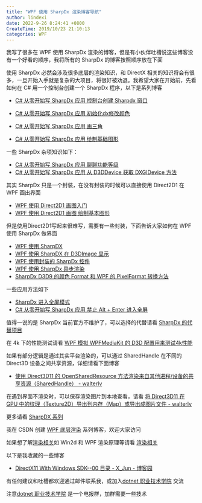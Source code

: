 ```yaml
---
title: "WPF 使用 SharpDx 渲染博客导航"
author: lindexi
date: 2022-9-26 8:24:41 +0800
CreateTime: 2019/10/23 21:10:13
categories: WPF
---
```


我写了很多在 WPF 使用 SharpDx 渲染的博客，但是有小伙伴吐槽说这些博客没有一个好看的顺序，我将所有的 SharpDx 的博客按照顺序放在下面

<!--more-->


<!-- CreateTime:2019/10/23 21:10:13 -->

使用 SharpDx 必然会涉及很多底层的渲染知识，和 DirectX 相关的知识将会有很多，一旦开始入手就是复杂的大项目，将很好被劝退。我希望大家在开始前，先看如何在 C# 用一个控制台创建一个 SharpDx 程序，以下是系列博客

- [C# 从零开始写 SharpDx 应用 控制台创建 Sharpdx 窗口](https://blog.lindexi.com/post/C-%E4%BB%8E%E9%9B%B6%E5%BC%80%E5%A7%8B%E5%86%99-SharpDx-%E5%BA%94%E7%94%A8-%E6%8E%A7%E5%88%B6%E5%8F%B0%E5%88%9B%E5%BB%BA-Sharpdx-%E7%AA%97%E5%8F%A3 )

- [C# 从零开始写 SharpDx 应用 初始化dx修改颜色](https://blog.csdn.net/lindexi_gd/article/details/82114907 )

- [C# 从零开始写 SharpDx 应用 画三角](https://blog.lindexi.com/post/C-%E4%BB%8E%E9%9B%B6%E5%BC%80%E5%A7%8B%E5%86%99-SharpDx-%E5%BA%94%E7%94%A8-%E7%94%BB%E4%B8%89%E8%A7%92.html )

- [C# 从零开始写 SharpDx 应用 绘制基础图形](https://blog.lindexi.com/post/C-%E4%BB%8E%E9%9B%B6%E5%BC%80%E5%A7%8B%E5%86%99-SharpDx-%E5%BA%94%E7%94%A8-%E7%BB%98%E5%88%B6%E5%9F%BA%E7%A1%80%E5%9B%BE%E5%BD%A2.html )

一些 SharpDx 杂项知识如下：

- [C# 从零开始写 SharpDx 应用 聊聊功能等级](https://blog.lindexi.com/post/C-%E4%BB%8E%E9%9B%B6%E5%BC%80%E5%A7%8B%E5%86%99-SharpDx-%E5%BA%94%E7%94%A8-%E8%81%8A%E8%81%8A%E5%8A%9F%E8%83%BD%E7%AD%89%E7%BA%A7.html )
- [C# 从零开始写 SharpDx 应用 从 D3DDevice 获取 DXGIDevice 方法](https://blog.lindexi.com/post/C-%E4%BB%8E%E9%9B%B6%E5%BC%80%E5%A7%8B%E5%86%99-SharpDx-%E5%BA%94%E7%94%A8-%E4%BB%8E-D3DDevice-%E8%8E%B7%E5%8F%96-DXGIDevice-%E6%96%B9%E6%B3%95.html )

其实 SharpDx 只是一个封装，在没有封装的时候可以直接使用 Direct2D1 在 WPF 画出界面

- [WPF 使用 Direct2D1 画图入门](https://blog.lindexi.com/post/WPF-%E4%BD%BF%E7%94%A8-Direct2D1-%E7%94%BB%E5%9B%BE%E5%85%A5%E9%97%A8.html )
- [WPF 使用 Direct2D1 画图 绘制基本图形](https://blog.lindexi.com/post/WPF-%E4%BD%BF%E7%94%A8-Direct2D1-%E7%94%BB%E5%9B%BE-%E7%BB%98%E5%88%B6%E5%9F%BA%E6%9C%AC%E5%9B%BE%E5%BD%A2.html)

但是使用Direct2D1写起来很难写，需要有一些封装，下面告诉大家如何在 WPF 使用 SharpDx 做界面

- [WPF 使用 SharpDX](https://blog.lindexi.com/post/WPF-%E4%BD%BF%E7%94%A8-SharpDX.html )
- [WPF 使用 SharpDX 在 D3DImage 显示](https://blog.lindexi.com/post/WPF-%E4%BD%BF%E7%94%A8-SharpDX-%E5%9C%A8-D3DImage-%E6%98%BE%E7%A4%BA.html )
- [WPF 使用封装的 SharpDx 控件](https://blog.lindexi.com/post/WPF-%E4%BD%BF%E7%94%A8%E5%B0%81%E8%A3%85%E7%9A%84-SharpDx-%E6%8E%A7%E4%BB%B6.html )
- [WPF 使用 SharpDx 异步渲染](https://blog.lindexi.com/post/WPF-%E4%BD%BF%E7%94%A8-SharpDx-%E5%BC%82%E6%AD%A5%E6%B8%B2%E6%9F%93.html )
- [SharpDx D3D9 的颜色 Format 和 WPF 的 PixelFormat 转换方法](https://blog.lindexi.com/post/SharpDx-D3D9-%E7%9A%84%E9%A2%9C%E8%89%B2-Format-%E5%92%8C-WPF-%E7%9A%84-PixelFormat-%E8%BD%AC%E6%8D%A2%E6%96%B9%E6%B3%95.html )

一些应用方法如下

- [SharpDx 进入全屏模式](https://blog.lindexi.com/post/SharpDx-%E8%BF%9B%E5%85%A5%E5%85%A8%E5%B1%8F%E6%A8%A1%E5%BC%8F.html )
- [C# 从零开始写 SharpDx 应用 禁止 Alt + Enter 进入全屏](https://blog.lindexi.com/post/C-%E4%BB%8E%E9%9B%B6%E5%BC%80%E5%A7%8B%E5%86%99-SharpDx-%E5%BA%94%E7%94%A8-%E7%A6%81%E6%AD%A2-Alt-+-Enter-%E8%BF%9B%E5%85%A5%E5%85%A8%E5%B1%8F.html )

值得一说的是 SharpDx 当前官方不维护了，可以选择的代替请看 [SharpDx 的代替项目](https://blog.lindexi.com/post/SharpDx-%E7%9A%84%E4%BB%A3%E6%9B%BF%E9%A1%B9%E7%9B%AE.html )

在 4k 下的性能测试请看 [WPF 模拟 WPFMediaKit 的 D3D 配置用来测试4k性能](https://blog.lindexi.com/post/WPF-%E6%A8%A1%E6%8B%9F-WPFMediaKit-%E7%9A%84-D3D-%E9%85%8D%E7%BD%AE%E7%94%A8%E6%9D%A5%E6%B5%8B%E8%AF%954k%E6%80%A7%E8%83%BD.html )

如果有部分逻辑是通过其实平台渲染的，可以通过 SharedHandle 在不同的 Direct3D 设备之间共享资源，详细请看下面博客

- [使用 Direct3D11 的 OpenSharedResource 方法渲染来自其他进程/设备的共享资源（SharedHandle） - walterlv](https://blog.walterlv.com/post/direct3d11-open-shared-resource.html#sharedhandle )

在遇到界面不渲染时，可以保存渲染图片到本地查看，请看 [将 Direct3D11 在 GPU 中的纹理（Texture2D）导出到内存（Map）或导出成图片文件 - walterlv](https://blog.walterlv.com/post/map-directx-surface-to-bitmap.html )

更多请看 [SharpDX 系列](https://blog.lindexi.com/post/sharpdx.html )

我在 CSDN 创建 [WPF 底层渲染](https://blog.csdn.net/lindexi_gd/column/info/24324 ) 系列博客，欢迎大家访问

如果想了解[渲染相关](https://blog.lindexi.com/post/%E6%B8%B2%E6%9F%93 )如 Win2d 和 WPF 渲染原理等请看 [渲染相关](https://blog.lindexi.com/post/%E6%B8%B2%E6%9F%93 )

以下是我收藏的一些博客

- [DirectX11 With Windows SDK--00 目录 - X_Jun - 博客园](https://www.cnblogs.com/X-Jun/p/9028764.html?tdsourcetag=s_pctim_aiomsg )

有任何建议和吐槽都欢迎通过邮件联系我，或加入[dotnet 职业技术学院](https://t.me/dotnet_campus) 交流

注意[dotnet 职业技术学院](https://t.me/dotnet_campus) 是一个电报群，加群需要一些技术

